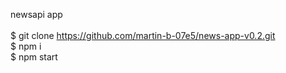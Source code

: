 newsapi app
<br>
<br>
$ git clone https://github.com/martin-b-07e5/news-app-v0.2.git
<br>
$ npm i
<br>
$ npm start
<br>

